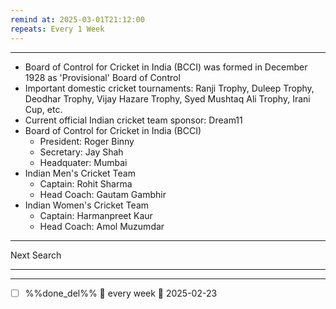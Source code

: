 ```yaml
---
remind at: 2025-03-01T21:12:00
repeats: Every 1 Week
---
```

---

- Board of Control for Cricket in India (BCCI) was formed in December 1928 as 'Provisional' Board of Control
- Important domestic cricket tournaments: Ranji Trophy, Duleep Trophy, Deodhar Trophy, Vijay Hazare Trophy, Syed Mushtaq Ali Trophy, Irani Cup, etc.
- Current official Indian cricket team sponsor: Dream11​ 
- Board of Control for Cricket in India (BCCI)
    - President: Roger Binny
    - Secretary: Jay Shah
    - Headquater: Mumbai
- Indian Men's Cricket Team
    - Captain: Rohit Sharma
    - Head Coach: Gautam Gambhir
- Indian Women's Cricket Team
    - Captain: Harmanpreet Kaur
    - Head Coach: Amol Muzumdar


---
Next Search

---
---
- [ ] %%done_del%% 🔁 every week 📅 2025-02-23